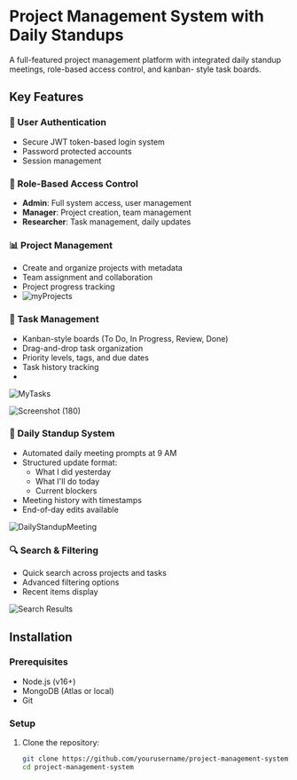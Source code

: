 # Project Management System with Daily Standups

A full-featured project management platform with integrated daily standup meetings, role-based access control, and kanban-
style task boards.

## Key Features

### 🔐 User Authentication
- Secure JWT token-based login system
- Password protected accounts
- Session management

### 👥 Role-Based Access Control
- **Admin**: Full system access, user management
- **Manager**: Project creation, team management
- **Researcher**: Task management, daily updates

### 📊 Project Management
- Create and organize projects with metadata
- Team assignment and collaboration
- Project progress tracking
- ![myProjects](https://github.com/user-attachments/assets/15dc20e1-738f-4245-8a9d-130d20210fe9)


### 🎯 Task Management
- Kanban-style boards (To Do, In Progress, Review, Done)
- Drag-and-drop task organization
- Priority levels, tags, and due dates
- Task history tracking
- 
![MyTasks](https://github.com/user-attachments/assets/28a0ed1f-c979-4352-bd9c-303e515b9ca7)

![Screenshot (180)](https://github.com/user-attachments/assets/c3ee498a-99c6-497e-ba39-926d095ff5f1)


### 📅 Daily Standup System
- Automated daily meeting prompts at 9 AM
- Structured update format:
  - What I did yesterday
  - What I'll do today
  - Current blockers
- Meeting history with timestamps
- End-of-day edits available

![DailyStandupMeeting](https://github.com/user-attachments/assets/0d50719e-9cf6-4a71-a690-64fbba13441e)

### 🔍 Search & Filtering
- Quick search across projects and tasks
- Advanced filtering options
- Recent items display

![Search Results](screenshots/search.png) <!-- Add your screenshot path -->

## Installation

### Prerequisites
- Node.js (v16+)
- MongoDB (Atlas or local)
- Git

### Setup
1. Clone the repository:
   ```bash
   git clone https://github.com/yourusername/project-management-system.git
   cd project-management-system
